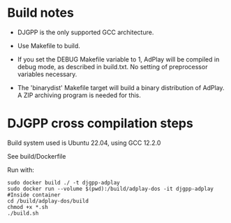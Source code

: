 # Build notes
- DJGPP is the only supported GCC architecture.

- Use Makefile to build.

- If you set the DEBUG Makefile variable to 1, AdPlay will be compiled
  in debug mode, as described in build.txt. No setting of preprocessor
  variables necessary.

- The 'binarydist' Makefile target will build a binary distribution of
  AdPlay. A ZIP archiving program is needed for this.

# DJGPP cross compilation steps
Build system used is Ubuntu 22.04, using GCC 12.2.0

See build/Dockerfile

Run with:
```
sudo docker build ./ -t djgpp-adplay
sudo docker run --volume $(pwd):/build/adplay-dos -it djgpp-adplay
#Inside container
cd /build/adplay-dos/build
chmod +x *.sh
./build.sh
```